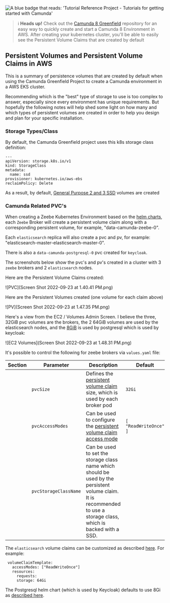 <img src="https://img.shields.io/badge/Tutorial%20Reference%20Project-Tutorials%20for%20getting%20started%20with%20Camunda-%2338A3E1" alt="A blue badge that reads: 'Tutorial Reference Project - Tutorials for getting started with Camunda'">

> :information_source: **Heads up!** Check out the [Camunda 8 Greenfield](https://github.com/camunda-community-hub/camunda8-greenfield-installation)
> repository for an easy way to quickly create and start a Camunda 8 Environment in AWS. After creating your kubernetes
> cluster, you'll be able to easily see the Persistent Volume Claims that are created by default
 
## Persistent Volumes and Persistent Volume Claims in AWS

This is a summary of persistence volumes that are created by default when using the Camunda Greenfield Project to create a Camunda environment in a AWS EKS cluster. 

Recommending which is the "best" type of storage to use is too complex to answer, especially since every environment has unique requirements. But hopefully the following notes will help shed some light on how many and which types of persistent volumes are created in order to help you design and plan for your specific installation.

### Storage Types/Class

By default, the Camunda Greenfield project uses this k8s storage class definition:

```shell
---
apiVersion: storage.k8s.io/v1
kind: StorageClass
metadata:
  name: ssd
provisioner: kubernetes.io/aws-ebs
reclaimPolicy: Delete
```

As a result, by default, [General Purpose 2 and 3 SSD](https://docs.aws.amazon.com/AWSEC2/latest/UserGuide/general-purpose.html) volumes are created 

### Camunda Related PVC's

When creating a Zeebe Kubernetes Environment based on the 
[helm charts](https://github.com/camunda/camunda-platform-helm), each 
`Zeebe` Broker will create a persistent volume claim along with a corresponding persistent volume,
for example, "data-camunda-zeebe-0". 

Each `elasticsearch` replica will also create a pvc and pv, for example:  
"elasticsearch-master-elasticsearch-master-0".

There is also a `data-camunda-postgresql-0` pvc created for `keycloak`.  

The screenshots below show the pvc's and pv's created in a cluster with 3 `zeebe` brokers and 2 `elasticsearch` nodes.

Here are the Persistent Volume Claims created: 

![PVC](Screen Shot 2022-09-23 at 1.40.41 PM.png)

Here are the Persistent Volumes created (one volume for each claim above)

![PV](Screen Shot 2022-09-23 at 1.47.35 PM.png)

Here's a view from the EC2 / Volumes Admin Screen. I believe the three, 32GiB pvc volumes are the brokers, the 2 64GiB volumes are used by the elasticsearch nodes, and the [8GiB](https://github.com/helm/charts/tree/master/stable/postgresql) is used by postgresql which is used by keycloak: 

![EC2 Volumes](Screen Shot 2022-09-23 at 1.48.31 PM.png)

It's possible to control the following for zeebe brokers via `values.yaml` file: 

| Section | Parameter | Description | Default |
|-|-|-|-|
| | `pvcSize` | Defines the [persistent volume claim](https://kubernetes.io/docs/concepts/storage/persistent-volumes/#persistentvolumeclaims) size, which is used by each broker pod | `32Gi` |
| | `pvcAccessModes` | Can be used to configure the [persistent volume claim access mode](https://kubernetes.io/docs/concepts/storage/persistent-volumes/#access-modes) | `[ "ReadWriteOnce" ]` |
| | `pvcStorageClassName` | Can be used to set the storage class name which should be used by the persistent volume claim. It is recommended to use a storage class, which is backed with a SSD. | ` ` |

The `elasticsearch` volume claims can be customized as described [here](https://github.com/elastic/helm-charts/blob/main/elasticsearch/values.yaml). For example: 

     volumeClaimTemplate:
       accessModes: ["ReadWriteOnce"]
       resources:
         requests:
         storage: 64Gi

The Postgresql helm chart (which is used by Keycloak) defaults to use 8Gi as [described here](https://github.com/helm/charts/tree/master/stable/postgresql).
